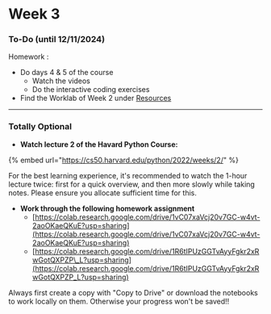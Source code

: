 # Week 3

### To-Do (until 12/11/2024)

Homework :

* Do days 4 & 5 of the course
  * Watch the videos
  * Do the interactive coding exercises
* Find the Worklab of Week 2 under [Resources](https://opencampus.gitbook.io/opencampus-machine-learning-program/courses/python-from-beginner-to-practitioner/resources)

***

### Totally Optional

* **Watch lecture 2 of the Havard Python Course:**

{% embed url="https://cs50.harvard.edu/python/2022/weeks/2/" %}

For the best learning experience, it's recommended to watch the 1-hour lecture twice: first for a quick overview, and then more slowly while taking notes. Please ensure you allocate sufficient time for this.

* **Work through the following homework assignment**
  * [https://colab.research.google.com/drive/1vC07xaVcj20v7GC-w4vt-2aoOKaeQKuE?usp=sharing](https://colab.research.google.com/drive/1vC07xaVcj20v7GC-w4vt-2aoOKaeQKuE?usp=sharing)
  * [https://colab.research.google.com/drive/1R6tIPUzGGTvAyyFgkr2xRwGotQXPZP\_L?usp=sharing](https://colab.research.google.com/drive/1R6tIPUzGGTvAyyFgkr2xRwGotQXPZP_L?usp=sharing)

Always first create a copy with "Copy to Drive" or download the notebooks to work locally on them. Otherwise your progress won't be saved!!
